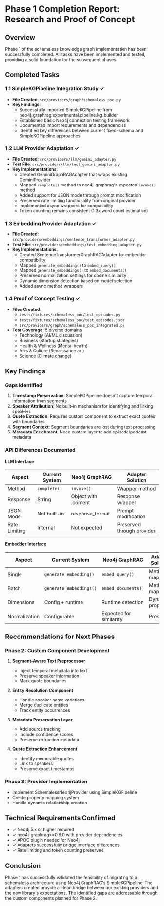 # Phase 1 Completion Report: Research and Proof of Concept

## Overview
Phase 1 of the schemaless knowledge graph implementation has been successfully completed. All tasks have been implemented and tested, providing a solid foundation for the subsequent phases.

## Completed Tasks

### 1.1 SimpleKGPipeline Integration Study ✓
- **File Created**: `src/providers/graph/schemaless_poc.py`
- **Key Findings**:
  - Successfully imported SimpleKGPipeline from neo4j_graphrag.experimental.pipeline.kg_builder
  - Established basic Neo4j connection testing framework
  - Documented import requirements and dependencies
  - Identified key differences between current fixed-schema and SimpleKGPipeline approaches

### 1.2 LLM Provider Adaptation ✓
- **File Created**: `src/providers/llm/gemini_adapter.py`
- **Test File**: `src/providers/llm/test_gemini_adapter.py`
- **Key Implementations**:
  - Created GeminiGraphRAGAdapter that wraps existing GeminiProvider
  - Mapped `complete()` method to neo4j-graphrag's expected `invoke()` method
  - Added support for JSON mode through prompt modification
  - Preserved rate limiting functionality from original provider
  - Implemented async wrappers for compatibility
  - Token counting remains consistent (1.3x word count estimation)

### 1.3 Embedding Provider Adaptation ✓
- **File Created**: `src/providers/embeddings/sentence_transformer_adapter.py`
- **Test File**: `src/providers/embeddings/test_embedding_adapter.py`
- **Key Implementations**:
  - Created SentenceTransformerGraphRAGAdapter for embedder compatibility
  - Mapped `generate_embedding()` to `embed_query()`
  - Mapped `generate_embeddings()` to `embed_documents()`
  - Preserved normalization settings for cosine similarity
  - Dynamic dimension detection based on model selection
  - Added async method wrappers

### 1.4 Proof of Concept Testing ✓
- **Files Created**: 
  - `tests/fixtures/schemaless_poc/test_episodes.py`
  - `tests/fixtures/schemaless_poc/test_episodes.json`
  - `src/providers/graph/schemaless_poc_integrated.py`
- **Test Coverage**: 5 diverse domains
  - Technology (AI/ML discussion)
  - Business (Startup strategies)
  - Health & Wellness (Mental health)
  - Arts & Culture (Renaissance art)
  - Science (Climate change)

## Key Findings

### Gaps Identified
1. **Timestamp Preservation**: SimpleKGPipeline doesn't capture temporal information from segments
2. **Speaker Attribution**: No built-in mechanism for identifying and linking speakers
3. **Quote Extraction**: Requires custom component to extract exact quotes with boundaries
4. **Segment Context**: Segment boundaries are lost during text processing
5. **Metadata Enrichment**: Need custom layer to add episode/podcast metadata

### API Differences Documented

#### LLM Interface
| Aspect | Current System | Neo4j GraphRAG | Adapter Solution |
|--------|---------------|----------------|------------------|
| Method | `complete()` | `invoke()` | Wrapper method |
| Response | String | Object with .content | Response wrapper |
| JSON Mode | Not built-in | response_format | Prompt modification |
| Rate Limiting | Internal | Not expected | Preserved through provider |

#### Embedder Interface
| Aspect | Current System | Neo4j GraphRAG | Adapter Solution |
|--------|---------------|----------------|------------------|
| Single | `generate_embedding()` | `embed_query()` | Method mapping |
| Batch | `generate_embeddings()` | `embed_documents()` | Method mapping |
| Dimensions | Config + runtime | Runtime detection | Dynamic property |
| Normalization | Configurable | Expected for similarity | Preserved |

## Recommendations for Next Phases

### Phase 2: Custom Component Development
1. **Segment-Aware Text Preprocessor**
   - Inject temporal metadata into text
   - Preserve speaker information
   - Mark quote boundaries

2. **Entity Resolution Component**
   - Handle speaker name variations
   - Merge duplicate entities
   - Track entity occurrences

3. **Metadata Preservation Layer**
   - Add source tracking
   - Include confidence scores
   - Preserve extraction metadata

4. **Quote Extraction Enhancement**
   - Identify memorable quotes
   - Link to speakers
   - Preserve exact timestamps

### Phase 3: Provider Implementation
- Implement SchemalessNeo4jProvider using SimpleKGPipeline
- Create property mapping system
- Handle dynamic relationship creation

## Technical Requirements Confirmed
- ✓ Neo4j 5.x or higher required
- ✓ neo4j-graphrag>=0.6.0 with provider dependencies
- ✓ APOC plugin needed for Neo4j
- ✓ Adapters successfully bridge interface differences
- ✓ Rate limiting and token counting preserved

## Conclusion
Phase 1 has successfully validated the feasibility of migrating to a schemaless architecture using Neo4j GraphRAG's SimpleKGPipeline. The adapters created provide a clean bridge between our existing providers and the new library's expectations. The identified gaps are addressable through the custom components planned for Phase 2.